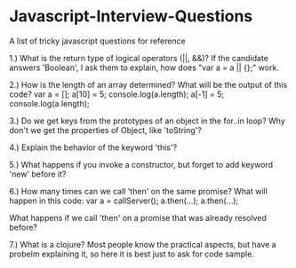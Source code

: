 # Javascript-Interview-Questions
A list of tricky javascript questions for reference

1.) What is the return type of logical operators (||, &&)? If the candidate answers 'Boolean', I ask them to explain, how does "var a = a || {};" work. 

2.) How is the length of an array determined? What will be the output of this code?
var a = []; 
a[10] = 5; 
console.log(a.length);
a[-1] = 5; 
console.log(a.length);

3.) Do we get keys from the prototypes of an object in the for..in loop? Why don't we get the properties of Object, like 'toString'?

4.) Explain the behavior of the keyword 'this'? 

5.) What happens if you invoke a constructor, but forget to add keyword 'new' before it? 

6.) How many times can we call 'then' on the same promise? What will happen in this code:
var a = callServer();
a.then(...);
a.then(...);

What happens if we call 'then' on a promise that was already resolved before? 

7.) What is a clojure? Most people know the practical aspects, but have a probelm explaining it, so here it is best just to ask for code sample. 

